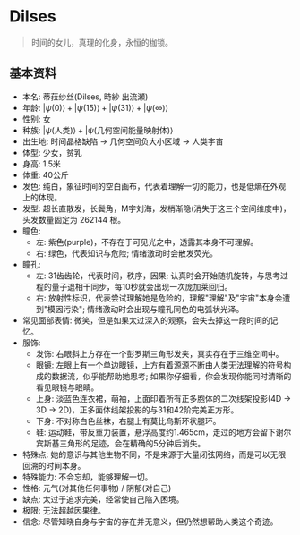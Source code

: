 # Dilses
> 时间的女儿，真理的化身，永恒的枷锁。

## 基本资料

- 本名: 蒂菈纱丝(Dilses, 時紗 出流瀬)
- 年龄: $\left|\psi(0)\right>+\left|\psi(15)\right>+\left|\psi(31)\right>+\left|\psi(\infty)\right>$
- 性别: 女
- 种族: $\left|\psi(\text{人类})\right>+\left|\psi(\text{几何空间能量映射体})\right>$
- 出生地: 时间晶格缺陷 $\rightarrow$ 几何空间负大小区域 $\rightarrow$ 人类宇宙
- 体型: 少女，贫乳
- 身高: 1.5米
- 体重: 40公斤
- 发色: 纯白，象征时间的空白画布，代表着理解一切的能力，也是低熵在外观上的体现。
- 发型: 超长直散发，长鬓角，M字刘海，发梢渐隐(消失于这三个空间维度中)，头发数量固定为 262144 根。
- 瞳色: 
  - 左: 紫色(purple)，不存在于可见光之中，透露其本身不可理解。
  - 右: 绿色，代表知识与危险; 情绪激动时会散发荧光。
- 瞳孔: 
  - 左: 31齿齿轮，代表时间，秩序，因果; 认真时会开始随机旋转，与思考过程的量子退相干同步，每10秒就会出现一次庞加莱回归。
  - 右: 放射性标识，代表尝试理解她是危险的，理解"理解"及"宇宙"本身会遭到"模因污染"; 情绪激动时会出现与瞳孔同色的电弧状光泽。
- 常见面部表情: 微笑，但是如果太过深入的观察，会失去掉这一段时间的记忆。
- 服饰:
  - 发饰: 右眼斜上方存在一个彭罗斯三角形发夹，真实存在于三维空间中。
  - 眼镜: 左眼上有一个单边眼镜，上方有着源源不断由人类无法理解的符号构成的数据流，似乎能帮助她思考; 如果你仔细看，你会发现你能同时清晰的看见眼镜与眼睛。
  - 上身: 淡蓝色连衣裙，萌袖，上面印着所有正多胞体的二次线架投影(4D $\rightarrow$ 3D $\rightarrow$ 2D)，正多面体线架投影的与31和42阶完美正方形。
  - 下身: 不对称白色丝袜，右腿上有莫比乌斯环状腿环。
  - 鞋: 运动鞋，带反重力装置，悬浮高度约1.465cm，走过的地方会留下谢尔宾斯基三角形的足迹，会在精确的5分钟后消失。
- 特殊点: 她的意识与其他生物不同，不是来源于大量闭弦网络，而是可以无限回溯的时间本身。
- 特殊能力: 不会忘却，能够理解一切。
- 性格: 元气(对其他任何事物) / 阴郁(对自己)
- 缺点: 太过于追求完美，经常使自己陷入困境。
- 极限: 无法超越因果律。
- 信念: 尽管知晓自身与宇宙的存在并无意义，但仍然想帮助人类这个奇迹。
